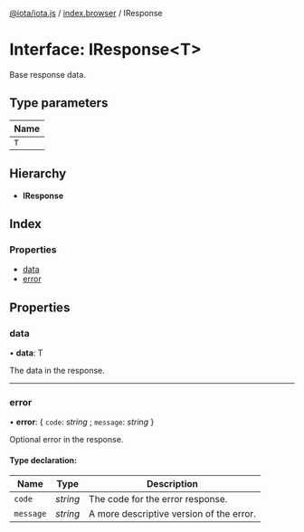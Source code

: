 [@iota/iota.js](../README.md) / [index.browser](../modules/index_browser.md) / IResponse

# Interface: IResponse<T\>

Base response data.

## Type parameters

Name |
------ |
`T` |

## Hierarchy

* **IResponse**

## Index

### Properties

* [data](index_browser.iresponse.md#data)
* [error](index_browser.iresponse.md#error)

## Properties

### data

• **data**: T

The data in the response.

___

### error

• **error**: { `code`: *string* ; `message`: *string*  }

Optional error in the response.

#### Type declaration:

Name | Type | Description |
------ | ------ | ------ |
`code` | *string* | The code for the error response.   |
`message` | *string* | A more descriptive version of the error.   |
